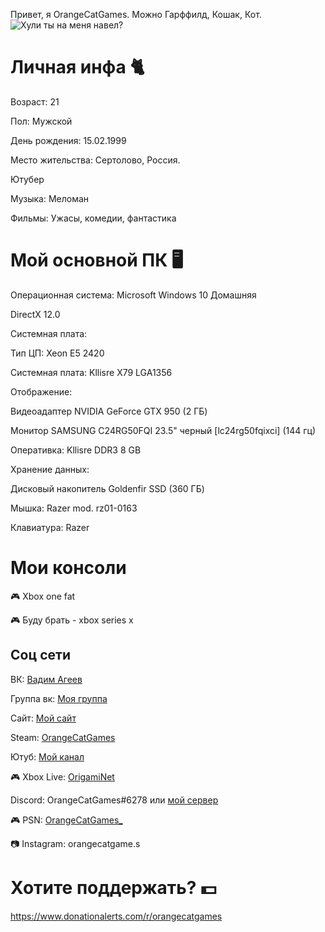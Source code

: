 Привет, я OrangeCatGames. Можно Гарффилд, Кошак, Кот.
![Хули ты на меня навел?](https://psv4.userapi.com/c856328/u119692890/docs/d3/199eaa25b53d/image_3.png?extra=cf4mSjQml-R21xI3g6EcRGyGbxq1veKoNgMFzFFl_4S8pu6dFYbZoOgTzuCtKHpWGH-rWlrsQaPYZ9QseEwGbGPlEPnu30X_3GuGX-nlBb5zA3eZ285PtCCCjByk5oN1VX9lRo5ek8nPd-C6aQxNoPweMER6)

# Личная инфа 🐈

Возраст: 21

Пол: Мужской

День рождения: 15.02.1999

Место жительства: Сертолово, Россия.

Ютубер

Музыка: Меломан

Фильмы: Ужасы, комедии, фантастика

# Мой основной ПК  🖥️

Операционная система: Microsoft Windows 10 Домашняя

DirectX 12.0

Системная плата:

Тип ЦП: Xeon E5 2420

Системная плата: Kllisre X79 LGA1356

Отображение:

Видеоадаптер NVIDIA GeForce GTX 950 (2 ГБ)

Монитор SAMSUNG C24RG50FQI 23.5" черный [lc24rg50fqixci] (144 гц)

Оперативка: Kllisre DDR3 8 GB

Хранение данных:

Дисковый накопитель Goldenfir SSD (360 ГБ)

Мышка: Razer mod. rz01-0163

Клавиатура: Razer

# Мои консоли

🎮 Xbox one fat

🎮 Буду брать - xbox series x

## Соц сети 

ВК: [Вадим Агеев](https://vk.com/orangecatgames)

Группа вк: [Моя группа](https://vk.com/orange_cat_games)

Сайт: [Мой сайт](https://OrangeCatGames.github.io)

Steam: [OrangeCatGames](https://steamcommunity.com/id/OrangeCatGames/)

Ютуб: [Мой канал](https://www.youtube.com/OrangeCatGames)

🎮 Xbox Live: [OrigamiNet](https://account.xbox.com/ru-ru/profile?gamertag=OrangeCatGames_&csrf=7vRP5ACWcoYDAg0HTBMN2ilhYMtTTxCGy1S09OSY1sYENr_gspVikaByLT--Ldd41AlU-o4EW_nOa9Vu6bMmQZUsha41&wa=wsignin1.0&activetab=main:followings)

Discord: OrangeCatGames#6278 или [мой сервер](https://discord.gg/sT393Zu)

🎮 PSN: [OrangeCatGames_](https://my.playstation.com/profile/OrangeCatGames_)

📷 Instagram: orangecatgame.s

# Хотите поддержать?  💵

https://www.donationalerts.com/r/orangecatgames
